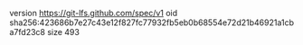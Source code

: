 version https://git-lfs.github.com/spec/v1
oid sha256:423686b7e27c43e12f827fc77932fb5eb0b68554e72d21b46921a1cba7fd23c8
size 493
